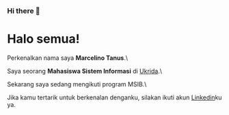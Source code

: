 ### Hi there 👋
# Halo semua! 

Perkenalkan nama saya **Marcelino Tanus**.\

Saya seorang **Mahasiswa Sistem Informasi** di [Ukrida](https://www.ukrida.ac.id/).\

Sekarang saya sedang mengikuti program MSIB.\

Jika kamu tertarik untuk berkenalan denganku, silakan ikuti akun [Linkedin](https://www.linkedin.com/in/marcelino-tanus-1219b521a/)ku ya.

<!--
**MarcelinoTanus/marcelinotanus** is a ✨ _special_ ✨ repository because its `README.md` (this file) appears on your GitHub profile.

Here are some ideas to get you started:

- 🔭 I’m currently working on ...
- 🌱 I’m currently learning ...
- 👯 I’m looking to collaborate on ...
- 🤔 I’m looking for help with ...
- 💬 Ask me about ...
- 📫 How to reach me: ...
- 😄 Pronouns: ...
- ⚡ Fun fact: ...
-->
